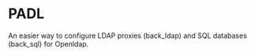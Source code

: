 # PADL

An easier way to configure LDAP proxies (back_ldap) and SQL databases (back_sql) for Openldap.

